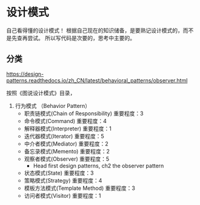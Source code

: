 # 设计模式

自己看得懂的设计模式！
根据自己现在的知识储备，是要熟记设计模式的，而不是先查再尝试。
所以写代码是次要的，思考中主要的。



## 分类

https://design-patterns.readthedocs.io/zh_CN/latest/behavioral_patterns/observer.html

按照《图说设计模式》目录，

1. 行为模式 （Behavior Pattern）
   * 职责链模式(Chain of Responsibility) 重要程度：3
   * 命令模式(Command)   重要程度：4
   * 解释器模式(Interpreter)  重要程度：1
   * 迭代器模式(Iterator)  重要程度：5
   * 中介者模式(Mediator)  重要程度：2
   * 备忘录模式(Memento)  重要程度：2
   * 观察者模式(Observer) 重要程度：5 
      * Head first design patterns, ch2 the observer pattern
   * 状态模式(State) 重要程度：3
   * 策略模式(Strategy)  重要程度：4
   * 模板方法模式(Template Method)  重要程度：3
   * 访问者模式(Visitor)  重要程度：1






